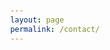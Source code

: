 ```yaml
---
layout: page
permalink: /contact/
---
```


<!DOCTYPE html>
<html lang="en">
<head>
    <meta charset="UTF-8">
    <meta name="viewport" content="width=device-width, initial-scale=1.0">
    <title>Our Services</title>
    <style>
        body {
            font-family: serif;
            margin: 0;
            padding: 20px;
            display: flex;
            flex-direction: column;
            align-items: center;
        }

        h1 {
            font-size: 3em;
            margin-bottom: 20px;
            text-align: center;
        }

        .services-container {
            width: 95%;
            margin-bottom: 30px;
            overflow: hidden;
        }

        .services-wrapper {
            display: flex;
            animation: scroll 15s linear infinite;
        }

        .service-item {
            flex: 0 0 300px;
            border: 1px solid #ddd;
            padding: 20px;
            text-align: center;
            box-shadow: 0 2px 4px rgba(0, 0, 0, 0.1);
            background-color: #f9f9f9;
            box-sizing: border-box;
            margin-right: 15px;
        }

        .service-item:last-child {
            margin-right: 0;
        }

        h2 {
            font-size: 1.5em;
            margin-bottom: 10px;
        }

        .faq-container {
            width: 95%;
            box-sizing: border-box;
        }

        h3 {
            font-size: 2em;
            margin-bottom: 20px;
            text-align: center;
        }

        .faq-question {
            font-weight: bold;
            margin-bottom: 5px;
        }

        .faq-answer {
            margin-bottom: 15px;
        }

        @keyframes scroll {
            0% { transform: translateX(0); }
            100% { transform: translateX(-100%); }
        }

        @media (max-width: 768px) {
            .service-item {
                flex: 0 0 80%;
                min-width: 250px;
            }
        }
    </style>
</head>
<body>

<h1>Our Services</h1>

<div class="services-container">
    <div class="services-wrapper">
        <div class="service-item">
            <h2>Expert Panel</h2>
            <p>Connect with a team of cybersecurity experts covering a range of topics, from protecting your online presence to navigating the digital landscape, all here to answer your Questions and share practical insights.</p>
        </div>
        <div class="service-item">
            <h2>User Friendly Interface</h2>
            <p>Our website features a simple and easy to use design, ensuring that users can effortlessly find the cybersecurity information they need with clear categories, and a user-friendly layout.</p>
        </div>
        <div class="service-item">
            <h2>User Friendly Terms</h2>
            <p>We explain cybersecurity without using complicated language so it is easy for everyone to understand. Aiming to simplify the world of digital security for a straightforward and inclusive experience.</p>
        </div>
    </div>
</div>

<div class="faq-container">
    <h3>Frequently Asked Questions</h3>

    <div class="faq-item">
        <p class="faq-question">What is Cyber Bouncerz?</p>
        <p class="faq-answer">Cyber Bouncerz is a collective of accredited cybersecurity consultants ready to address any cybersecurity concerns.</p>
    </div>

    <div class="faq-item">
        <p class="faq-question">Is Cyber Bouncerz free?</p>
        <p class="faq-answer">Currently, all services provided by Cyber Bouncerz are free for everyone.</p>
    </div>

    <div class="faq-item">
        <p class="faq-question">Who is Cyber Bouncerz aimed to help?</p>
        <p class="faq-answer">Cyber Bouncerz is designed to assist anyone in need of cybersecurity services.</p>
    </div>

    <div class="faq-item">
        <p class="faq-question">How can I contact Cyber Bouncerz?</p>
        <p class="faq-answer">You can reach out to Cyberbouncerz by clicking on the "contact us" tab on our website.</p>
    </div>
</div>

</body>
</html>

